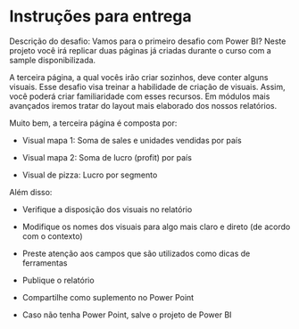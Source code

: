 # Instruções para entrega
Descrição do desafio: Vamos para o primeiro desafio com Power BI? Neste projeto você irá replicar duas páginas já criadas durante o curso com a sample disponibilizada.

A terceira página, a qual vocês irão criar sozinhos, deve conter alguns visuais. Esse desafio visa treinar a habilidade de criação de visuais. Assim, você poderá criar familiaridade com esses recursos. Em módulos mais avançados iremos tratar do layout mais elaborado dos nossos relatórios.  

Muito bem, a terceira página é composta por: 

- Visual mapa 1: Soma de sales e unidades vendidas por país 

- Visual mapa 2: Soma de lucro (profit) por país 

- Visual de pizza: Lucro por segmento 

 

Além disso: 

- Verifique a disposição dos visuais no relatório 

- Modifique os nomes dos visuais para algo mais claro e direto (de acordo com o contexto) 

- Preste atenção aos campos que são utilizados como dicas de ferramentas  

- Publique o relatório 

- Compartilhe como suplemento no Power Point

- Caso não tenha Power Point, salve o projeto de Power BI  
